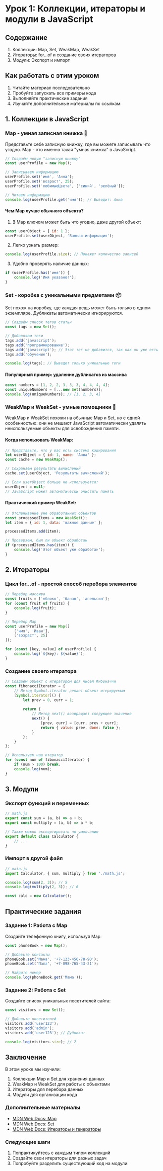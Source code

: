 # Урок 1: Коллекции, итераторы и модули в JavaScript

## Содержание
1. Коллекции: Map, Set, WeakMap, WeakSet
2. Итераторы: for...of и создание своих итераторов
3. Модули: Экспорт и импорт

## Как работать с этим уроком
1. Читайте материал последовательно
2. Пробуйте запускать все примеры кода
3. Выполняйте практические задания
4. Изучайте дополнительные материалы по ссылкам

## 1. Коллекции в JavaScript

### Map - умная записная книжка 📝

Представьте себе записную книжку, где вы можете записывать что угодно. Map - это именно такая "умная книжка" в JavaScript.

```javascript
// Создаём новую "записную книжку"
const userProfile = new Map();

// Записываем информацию
userProfile.set('имя', 'Анна');
userProfile.set('возраст', 25);
userProfile.set('любимыеЦвета', ['синий', 'зелёный']);

// Читаем информацию
console.log(userProfile.get('имя')); // Выводит: Анна
```

#### Чем Map лучше обычного объекта?
1. В Map ключом может быть что угодно, даже другой объект:
```javascript
const userObject = { id: 1 };
userProfile.set(userObject, 'Важная информация');
```

2. Легко узнать размер:
```javascript
console.log(userProfile.size); // Покажет количество записей
```

3. Удобно проверять наличие данных:
```javascript
if (userProfile.has('имя')) {
    console.log('Имя указано!');
}
```

### Set - коробка с уникальными предметами 📦

Set похож на коробку, где каждая вещь может быть только в одном экземпляре. Дубликаты автоматически игнорируются.

```javascript
// Создаём список тегов статьи
const tags = new Set();

// Добавляем теги
tags.add('javascript');
tags.add('программирование');
tags.add('javascript'); // Этот тег не добавится, так как он уже есть
tags.add('обучение');

console.log(tags); // Выведет только уникальные теги
```

#### Популярный пример: удаление дубликатов из массива
```javascript
const numbers = [1, 2, 2, 3, 3, 3, 4, 4, 4, 4];
const uniqueNumbers = [...new Set(numbers)];
console.log(uniqueNumbers); // [1, 2, 3, 4]
```

### WeakMap и WeakSet - умные помощники 🧹

WeakMap и WeakSet похожи на обычные Map и Set, но с одной особенностью: они не мешают JavaScript автоматически удалять неиспользуемые объекты для освобождения памяти.

#### Когда использовать WeakMap:
```javascript
// Представьте, что у вас есть система кэширования
let userObject = { id: 1, name: 'Анна' };
const cache = new WeakMap();

// Сохраняем результаты вычислений
cache.set(userObject, 'Результаты вычислений');

// Если userObject больше не используется:
userObject = null;
// JavaScript может автоматически очистить память
```

#### Практический пример WeakSet:
```javascript
// Отслеживание уже обработанных объектов
const processedItems = new WeakSet();
let item = { id: 1, data: 'важные данные' };

processedItems.add(item);

// Проверяем, был ли объект обработан
if (processedItems.has(item)) {
    console.log('Этот объект уже обработан');
}
```

## 2. Итераторы

### Цикл for...of - простой способ перебора элементов

```javascript
// Перебор массива
const fruits = ['яблоко', 'банан', 'апельсин'];
for (const fruit of fruits) {
    console.log(fruit);
}

// Перебор Map
const userProfile = new Map([
    ['имя', 'Иван'],
    ['возраст', 25]
]);

for (const [key, value] of userProfile) {
    console.log(`${key}: ${value}`);
}
```

### Создание своего итератора

```javascript
// Создаём объект с итератором для чисел Фибоначчи
const fibonacciIterator = {
    // Метод Symbol.iterator делает объект итерируемым
    [Symbol.iterator]() {
        let prev = 0, curr = 1;
        
        return {
            // Метод next() возвращает следующее значение
            next() {
                [prev, curr] = [curr, prev + curr];
                return { value: prev, done: false };
            }
        };
    }
};

// Используем наш итератор
for (const num of fibonacciIterator) {
    if (num > 100) break;
    console.log(num);
}
```

## 3. Модули

### Экспорт функций и переменных

```javascript
// math.js
export const sum = (a, b) => a + b;
export const multiply = (a, b) => a * b;

// Также можно экспортировать по умолчанию
export default class Calculator {
    // ...
}
```

### Импорт в другой файл

```javascript
// main.js
import Calculator, { sum, multiply } from './math.js';

console.log(sum(2, 3)); // 5
console.log(multiply(2, 3)); // 6

const calc = new Calculator();
```

## Практические задания

### Задание 1: Работа с Map
Создайте телефонную книгу, используя Map:
```javascript
const phoneBook = new Map();

// Добавьте контакты
phoneBook.set('Мама', '+7-123-456-78-90');
phoneBook.set('Папа', '+7-098-765-43-21');

// Найдите номер
console.log(phoneBook.get('Мама'));
```

### Задание 2: Работа с Set
Создайте список уникальных посетителей сайта:
```javascript
const visitors = new Set();

// Добавьте посетителей
visitors.add('user123');
visitors.add('admin');
visitors.add('user123'); // Дубликат

console.log(visitors.size); // 2
```

## Заключение

В этом уроке мы изучили:
1. Коллекции Map и Set для хранения данных
2. WeakMap и WeakSet для работы с объектами
3. Итераторы для перебора данных
4. Модули для организации кода

### Дополнительные материалы
- [MDN Web Docs: Map](https://developer.mozilla.org/ru/docs/Web/JavaScript/Reference/Global_Objects/Map)
- [MDN Web Docs: Set](https://developer.mozilla.org/ru/docs/Web/JavaScript/Reference/Global_Objects/Set)
- [MDN Web Docs: Итераторы и генераторы](https://developer.mozilla.org/ru/docs/Web/JavaScript/Guide/Iterators_and_Generators)

### Следующие шаги
1. Попрактикуйтесь с каждым типом коллекций
2. Создайте свои итераторы для разных задач
3. Попробуйте разделить существующий код на модули
